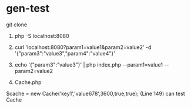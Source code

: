 # gen-test

git clone 

1) php -S localhost:8080
2) curl 'localhost:8080?param1=value1&param2=value2'  -d '{"param3":"value3","param4":"value4"}'
3) echo '{"param3":"value3"}' |  php index.php --param1=value1 --param2=value2

4) Cache.php

$cache = new Cache('key1','value678',3600,true,true);  (Line 149)
can test Cache

